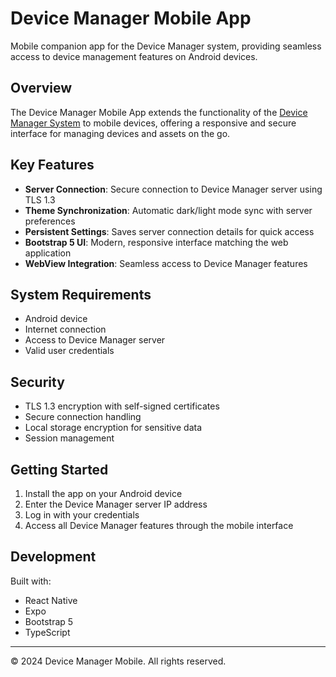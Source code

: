 # Device Manager Mobile App

Mobile companion app for the Device Manager system, providing seamless access to device management features on Android devices.

## Overview

The Device Manager Mobile App extends the functionality of the [Device Manager System](https://github.com/adrdediu/MasterThesis-Django-DeviceManager) to mobile devices, offering a responsive and secure interface for managing devices and assets on the go.

## Key Features

- **Server Connection**: Secure connection to Device Manager server using TLS 1.3
- **Theme Synchronization**: Automatic dark/light mode sync with server preferences
- **Persistent Settings**: Saves server connection details for quick access
- **Bootstrap 5 UI**: Modern, responsive interface matching the web application
- **WebView Integration**: Seamless access to Device Manager features

## System Requirements

- Android device
- Internet connection
- Access to Device Manager server
- Valid user credentials

## Security

- TLS 1.3 encryption with self-signed certificates
- Secure connection handling
- Local storage encryption for sensitive data
- Session management

## Getting Started

1. Install the app on your Android device
2. Enter the Device Manager server IP address
3. Log in with your credentials
4. Access all Device Manager features through the mobile interface

## Development

Built with:
- React Native
- Expo
- Bootstrap 5
- TypeScript

---

© 2024 Device Manager Mobile. All rights reserved.
